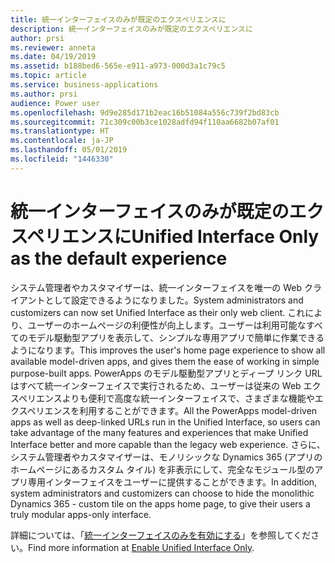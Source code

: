 ```yaml
---
title: 統一インターフェイスのみが既定のエクスペリエンスに
description: 統一インターフェイスのみが既定のエクスペリエンスに
author: prsi
ms.reviewer: anneta
ms.date: 04/19/2019
ms.assetid: b188bed6-565e-e911-a973-000d3a1c79c5
ms.topic: article
ms.service: business-applications
ms.author: prsi
audience: Power user
ms.openlocfilehash: 9d9e285d171b2eac16b51084a556c739f2bd83cb
ms.sourcegitcommit: 71c309c00b3ce1028adfd94f110aa6682b07af01
ms.translationtype: HT
ms.contentlocale: ja-JP
ms.lasthandoff: 05/01/2019
ms.locfileid: "1446330"
---
```

# <a name="unified-interface-only-as-the-default-experience"></a><span data-ttu-id="2c326-103">統一インターフェイスのみが既定のエクスペリエンスに</span><span class="sxs-lookup"><span data-stu-id="2c326-103">Unified Interface Only as the default experience</span></span>



<span data-ttu-id="2c326-104">システム管理者やカスタマイザーは、統一インターフェイスを唯一の Web クライアントとして設定できるようになりました。</span><span class="sxs-lookup"><span data-stu-id="2c326-104">System administrators and customizers can now set Unified Interface as their only web client.</span></span> <span data-ttu-id="2c326-105">これにより、ユーザーのホームページの利便性が向上します。ユーザーは利用可能なすべてのモデル駆動型アプリを表示して、シンプルな専用アプリで簡単に作業できるようになります。</span><span class="sxs-lookup"><span data-stu-id="2c326-105">This improves the user's home page experience to show all available model-driven apps, and gives them the ease of working in simple purpose-built apps.</span></span> <span data-ttu-id="2c326-106">PowerApps のモデル駆動型アプリとディープ リンク URL はすべて統一インターフェイスで実行されるため、ユーザーは従来の Web エクスペリエンスよりも便利で高度な統一インターフェイスで、さまざまな機能やエクスペリエンスを利用することができます。</span><span class="sxs-lookup"><span data-stu-id="2c326-106">All the PowerApps model-driven apps as well as deep-linked URLs run in the Unified Interface, so users can take advantage of the many features and experiences that make Unified Interface better and more capable than the legacy web experience.</span></span>
<span data-ttu-id="2c326-107">さらに、システム管理者やカスタマイザーは、モノリシックな Dynamics 365 (アプリのホームページにあるカスタム タイル) を非表示にして、完全なモジュール型のアプリ専用インターフェイスをユーザーに提供することができます。</span><span class="sxs-lookup"><span data-stu-id="2c326-107">In addition, system administrators and customizers can choose to hide the monolithic Dynamics 365 - custom tile on the apps home page, to give their users a truly modular apps-only interface.</span></span>

<span data-ttu-id="2c326-108">詳細については、「[統一インターフェイスのみを有効にする](https://docs.microsoft.com/dynamics365/customer-engagement/admin/enable-unified-interface-only)」を参照してください。</span><span class="sxs-lookup"><span data-stu-id="2c326-108">Find more information at [Enable Unified Interface Only](https://docs.microsoft.com/dynamics365/customer-engagement/admin/enable-unified-interface-only).</span></span>
